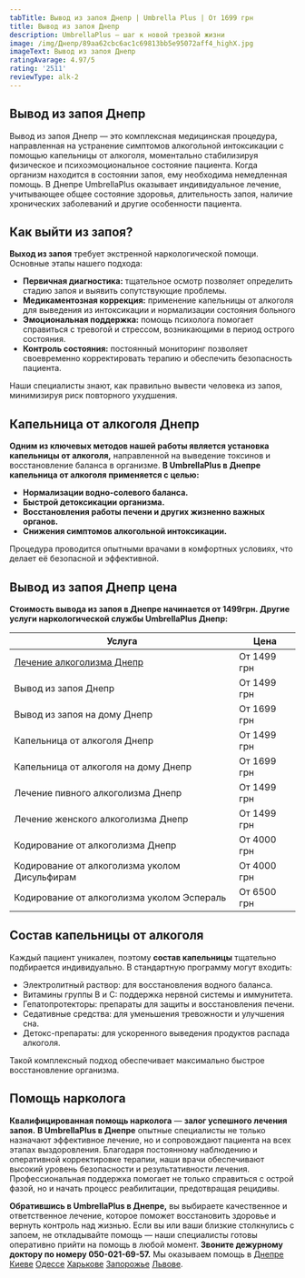 ```yaml
---
tabTitle: Вывод из запоя Днепр | Umbrella Plus | От 1699 грн
title: Вывод из запоя Днепр
description: UmbrellaPlus — шаг к новой трезвой жизни
image: /img/Днепр/89aa62cbc6ac1c69813bb5e95072aff4_highX.jpg
imageText: Вывод из запоя Днепр
ratingAvarage: 4.97/5
rating: '2511'
reviewType: alk-2
---
```


## Вывод из запоя Днепр

Вывод из запоя Днепр — это комплексная медицинская процедура, направленная на устранение симптомов алкогольной интоксикации с помощью капельницы от алкоголя, моментально стабилизируя физическое и психоэмоциональное состояние пациента. Когда организм находится в состоянии запоя, ему необходима немедленная помощь. В Днепре UmbrellaPlus оказывает индивидуальное лечение, учитывающее общее состояние здоровья, длительность запоя, наличие хронических заболеваний и другие особенности пациента.

## Как выйти из запоя?

**Выход из запоя** требует экстренной наркологической помощи. Основные этапы нашего подхода:

* **Первичная диагностика:** тщательное осмотр позволяет определить стадию запоя и выявить сопутствующие проблемы.
* **Медикаментозная коррекция:** применение капельницы от алкоголя для выведения из интоксикации и нормализации состояния больного
* **Эмоциональная поддержка:** помощь психолога помогает справиться с тревогой и стрессом, возникающими в период острого состояния.
* **Контроль состояния:** постоянный мониторинг позволяет своевременно корректировать терапию и обеспечить безопасность пациента.

Наши специалисты знают, как правильно вывести человека из запоя, минимизируя риск повторного ухудшения.

## Капельница от алкоголя Днепр

**Одним из ключевых методов нашей работы является установка капельницы от алкоголя,** направленной на выведение токсинов и восстановление баланса в организме. **В UmbrellaPlus в Днепре капельница от алкоголя применяется с целью:**

* **Нормализации водно-солевого баланса.**
* **Быстрой детоксикации организма.**
* **Восстановления работы печени и других жизненно важных органов.**
* **Снижения симптомов алкогольной интоксикации.**

Процедура проводится опытными врачами в комфортных условиях, что делает её безопасной и эффективной.

## Вывод из запоя Днепр цена

**Стоимость вывода из запоя в Днепре начинается от 1499грн. Другие услуги наркологической службы UmbrellaPlus Днепр:**

| Услуга                                                                                      | Цена        |
| ------------------------------------------------------------------------------------------- | ----------- |
| [Лечение алкоголизма Днепр](https://umbrella-plus.com.ua/dnepr/lechenie-alkogolizma-dnepr/) | От 1499 грн |
| Вывод из запоя Днепр                                                                        | От 1499 грн |
| Вывод из запоя на дому Днепр                                                                | От 1699 грн |
| Капельница от алкоголя Днепр                                                                | От 1499 грн |
| Капельница от алкоголя на дому Днепр                                                        | От 1699 грн |
| Лечение пивного алкоголизма Днепр                                                           | От 1499 грн |
| Лечение женского алкоголизма Днепр                                                          | От 1499 грн |
| Кодирование от алкоголизма Днепр                                                            | От 4000 грн |
| Кодирование от алкоголизма уколом Дисульфирам                                               | От 4000 грн |
| Кодирование от алкоголизма уколом Эспераль                                                  | От 6500 грн |

## Состав капельницы от алкоголя

Каждый пациент уникален, поэтому **состав капельницы** тщательно подбирается индивидуально. В стандартную программу могут входить:

* Электролитный раствор: для восстановления водного баланса.
* Витамины группы B и C: поддержка нервной системы и иммунитета.
* Гепатопротекторы: препараты для защиты и восстановления печени.
* Седативные средства: для уменьшения тревожности и улучшения сна.
* Детокс-препараты: для ускоренного выведения продуктов распада алкоголя.

Такой комплексный подход обеспечивает максимально быстрое восстановление организма.

## Помощь нарколога

**Квалифицированная помощь нарколога** — **залог успешного лечения запоя.** **В UmbrellaPlus в Днепре** опытные специалисты не только назначают эффективное лечение, но и сопровождают пациента на всех этапах выздоровления. Благодаря постоянному наблюдению и оперативной корректировке терапии, наши врачи обеспечивают высокий уровень безопасности и результативности лечения. Профессиональная поддержка помогает не только справиться с острой фазой, но и начать процесс реабилитации, предотвращая рецидивы.

**Обратившись в UmbrellaPlus в Днепре,** вы выбираете качественное и ответственное лечение, которое поможет восстановить здоровье и вернуть контроль над жизнью. Если вы или ваши близкие столкнулись с запоем, не откладывайте помощь — наши специалисты готовы оперативно прийти на помощь в любой момент. **Звоните дежурному доктору по номеру 050-021-69-57.** Мы оказываем помощь в [Днепре](https://umbrella-plus.com.ua/dnepr/) [Киеве](https://umbrella-plus.com.ua/kiev/) [Одессе](https://umbrella-plus.com.ua/lechenie-alc/) [Харькове](https://umbrella-plus.com.ua/kharkiv/) [Запорожье](https://umbrella-plus.com.ua/zaporozie/) [Львове](https://umbrella-plus.com.ua/lviv/).
